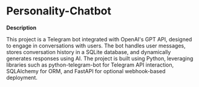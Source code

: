 # Personality-Chatbot

**Description**

This project is a Telegram bot integrated with OpenAI's GPT API, designed to engage in conversations with users. The bot handles user messages, stores conversation history in a SQLite database, and dynamically generates responses using AI. The project is built using Python, leveraging libraries such as python-telegram-bot for Telegram API interaction, SQLAlchemy for ORM, and FastAPI for optional webhook-based deployment.
